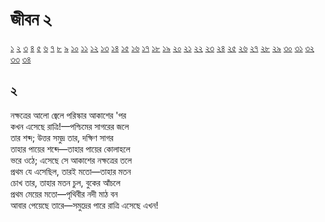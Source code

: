 # জীবন ২

[১](2.10.0.jeebon-1.md) [২](2.10.1.jeebon-2.md) [৩](2.10.2.jeebon-3.md) [৪](2.10.3.jeebon-4.md) [৫](2.10.4.jeebon-5.md) [৬](2.10.5.jeebon-6.md) [৭](2.10.6.jeebon-7.md) [৮](2.10.7.jeebon-8.md) [৯](2.10.8.jeebon-9.md) [১০](2.10.9.jeebon-10.md) [১১](2.10.10.jeebon-11.md) [১২](2.10.11.jeebon-12.md) [১৩](2.10.12.jeebon-13.md) [১৪](2.10.13.jeebon-14.md) [১৫](2.10.14.jeebon-15.md) [১৬](2.10.15.jeebon-16.md) [১৭](2.10.16.jeebon-17.md) [১৮](2.10.17.jeebon-18.md) [১৯](2.10.18.jeebon-19.md) [২০](2.10.19.jeebon-20.md) [২১](2.10.20.jeebon-21.md) [২২](2.10.21.jeebon-22.md) [২৩](2.10.22.jeebon-23.md) [২৪](2.10.23.jeebon-24.md) [২৫](2.10.24.jeebon-25.md) [২৬](2.10.25.jeebon-26.md) [২৭](2.10.26.jeebon-27.md) [২৮](2.10.27.jeebon-28.md) [২৯](2.10.28.jeebon-29.md) [৩০](2.10.29.jeebon-30.md) [৩১](2.10.30.jeebon-31.md) [৩২](2.10.31.jeebon-32.md) [৩৩](2.10.32.jeebon-33.md) [৩৪](2.10.33.jeebon-34.md)

## ২

নক্ষত্রের আলো জ্বেলে পরিস্কার আকাশের 'পর  
কখন এসেছে রাত্রি!—পশ্চিমের সাগরের জলে  
তার শব্দ; উত্তর সমুদ্র তার, দক্ষিণ সাগর  
তাহার পায়ের শব্দে—তাহার পায়ের কোলাহলে  
ভরে ওঠে; এসেছে সে আকাশের নক্ষত্রের তলে  
প্রথম যে এসেছিল, তারই মতো—তাহার মতন  
চোখ তার, তাহার মতন চুল, বুকের আঁচলে  
প্রথম মেয়ের মতো—পৃথিবীর নদী মাঠ বন  
আবার পেয়েছে তারে—সমুদ্রের পারে রাত্রি এসেছে এখন!

